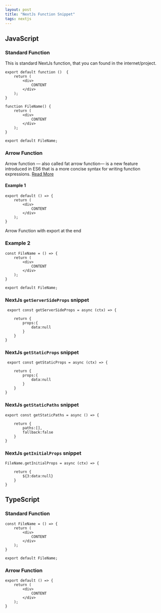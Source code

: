 ```yaml
---
layout: post
title: "NextJs Function Snippet"
tags: nextjs
---
```


## JavaScript

### Standard Function

This is standard NextJs function, that you can found in the internet/project.

```
export default function ()  {
    return (
        <div>
            CONTENT
        </div>
    );
}
```

```
function FileName() {
    return (
        <div>
            CONTENT
        </div>
    );
}

export default FileName;
```

### Arrow Function

Arrow function — also called fat arrow function— is a new feature introduced in ES6 that is a more concise syntax for writing function expressions. [Read More](https://betterprogramming.pub/difference-between-regular-functions-and-arrow-functions-f65639aba256)

#### Example 1
```
export default () => {
    return (
        <div>
            CONTENT
        </div>
    );
}
```

Arrow Function with export at the end
### Example 2

```
const FileName = () => {
    return (
        <div>
            CONTENT
        </div>
    );
}

export default FileName;
```

### NextJs `getServerSideProps` snippet


```
 export const getServerSideProps = async (ctx) => {

    return {
        props:{
            data:null
        }
    }
}
```

### NextJs `getStaticProps` snippet


```
 export const getStaticProps = async (ctx) => {

    return {
        props:{
            data:null
        }
    }
}
```

### NextJs `getStaticPaths` snippet

```
export const getStaticPaths = async () => {

    return {
        paths:[],
        fallback:false
    }
}
``` 

### NextJs `getInitialProps` snippet

```
FileName.getInitialProps = async (ctx) => {

    return {
        ${3:data:null}
    }
}
```


## TypeScript

### Standard Function
```
const FileName = () => {
    return (
        <div>
            CONTENT
        </div>
    );
}

export default FileName;
```

### Arrow Function

```
export default () => {
    return (
        <div>
            CONTENT
        </div>
    );
}
```
